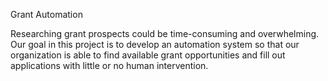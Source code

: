 Grant Automation

Researching grant prospects could be time-consuming and overwhelming. Our goal in this
project is to develop an automation system so that our organization is able to find available
grant opportunities and fill out applications with little or no human intervention.
